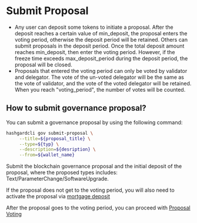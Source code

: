 # Submit Proposal

- Any user can deposit some tokens to initiate a proposal. After the deposit reaches a certain value of min_deposit, the proposal enters the voting period, otherwise the deposit period will be retained. Others can submit proposals in the deposit period. Once the total deposit amount reaches min_deposit, then enter the voting period. However, if the freeze time exceeds max_deposit_period during the deposit period, the proposal will be closed.
- Proposals that entered the voting period can only be voted by validator and delegator. The vote of the un-voted delegator will be the same as the vote of validator, and the vote of the voted delegator will be retained. When you reach "voting_period", the number of votes will be counted.

## How to submit governance proposal?

You can submit a governance proposal by using the following command:

```bash
hashgardcli gov submit-proposal \
     --title=${proposal_title} \
     --type=${typ} \
     --description=${desription} \
     --from=${wallet_name}
```

Submit the blockchain governance proposal and the initial deposit of the proposal, where the proposed types includes: Text/ParameterChange/SoftwareUpgrade.

If the proposal does not get to the voting period, you will also need to activate the proposal via [mortgage deposit](deposit.md)

After the proposal goes to the voting period, you can proceed with [Proposal Voting](vote.md)


